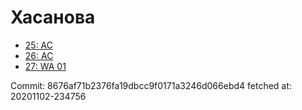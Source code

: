 # Хасанова
- [25: AC](25.md)
- [26: AC](26.md)
- [27: WA 01](27.md)

Commit: 8676af71b2376fa19dbcc9f0171a3246d066ebd4
 fetched at: 20201102-234756
